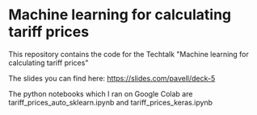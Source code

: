 # Machine learning for calculating tariff prices

This repository contains the code for the Techtalk "Machine learning for calculating tariff prices"


The slides you can find here: https://slides.com/pavell/deck-5


The python notebooks which I ran on Google Colab are tariff_prices_auto_sklearn.ipynb and tariff_prices_keras.ipynb